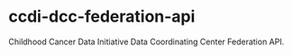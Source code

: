 # ccdi-dcc-federation-api
Childhood Cancer Data Initiative Data Coordinating Center Federation API.
